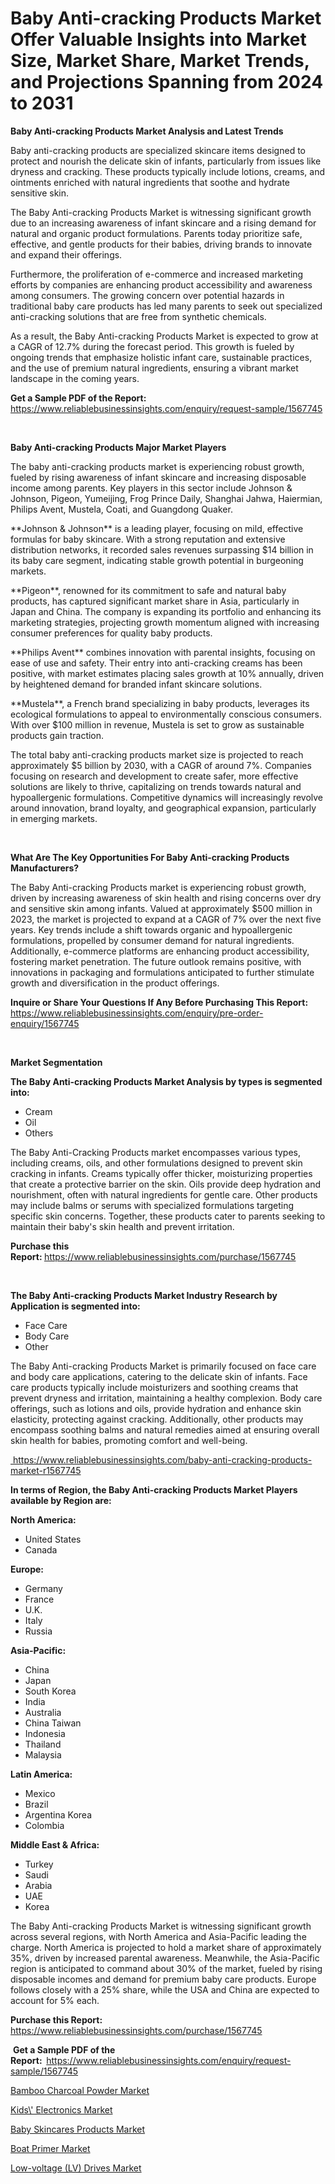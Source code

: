 <p><h1>Baby Anti-cracking Products Market Offer Valuable Insights into Market Size, Market Share, Market Trends, and Projections Spanning from 2024 to 2031</h1></p><p><strong>Baby Anti-cracking Products Market Analysis and Latest Trends</strong></p>
<p><p>Baby anti-cracking products are specialized skincare items designed to protect and nourish the delicate skin of infants, particularly from issues like dryness and cracking. These products typically include lotions, creams, and ointments enriched with natural ingredients that soothe and hydrate sensitive skin.</p><p>The Baby Anti-cracking Products Market is witnessing significant growth due to an increasing awareness of infant skincare and a rising demand for natural and organic product formulations. Parents today prioritize safe, effective, and gentle products for their babies, driving brands to innovate and expand their offerings. </p><p>Furthermore, the proliferation of e-commerce and increased marketing efforts by companies are enhancing product accessibility and awareness among consumers. The growing concern over potential hazards in traditional baby care products has led many parents to seek out specialized anti-cracking solutions that are free from synthetic chemicals.</p><p>As a result, the Baby Anti-cracking Products Market is expected to grow at a CAGR of 12.7% during the forecast period. This growth is fueled by ongoing trends that emphasize holistic infant care, sustainable practices, and the use of premium natural ingredients, ensuring a vibrant market landscape in the coming years.</p></p>
<p><strong>Get a Sample PDF of the Report:&nbsp;</strong> <a href="https://www.reliablebusinessinsights.com/enquiry/request-sample/1567745">https://www.reliablebusinessinsights.com/enquiry/request-sample/1567745</a></p>
<p>&nbsp;</p>
<p><strong>Baby Anti-cracking Products Major Market Players</strong></p>
<p><p>The baby anti-cracking products market is experiencing robust growth, fueled by rising awareness of infant skincare and increasing disposable income among parents. Key players in this sector include Johnson & Johnson, Pigeon, Yumeijing, Frog Prince Daily, Shanghai Jahwa, Haiermian, Philips Avent, Mustela, Coati, and Guangdong Quaker.</p><p>**Johnson & Johnson** is a leading player, focusing on mild, effective formulas for baby skincare. With a strong reputation and extensive distribution networks, it recorded sales revenues surpassing $14 billion in its baby care segment, indicating stable growth potential in burgeoning markets.</p><p>**Pigeon**, renowned for its commitment to safe and natural baby products, has captured significant market share in Asia, particularly in Japan and China. The company is expanding its portfolio and enhancing its marketing strategies, projecting growth momentum aligned with increasing consumer preferences for quality baby products.</p><p>**Philips Avent** combines innovation with parental insights, focusing on ease of use and safety. Their entry into anti-cracking creams has been positive, with market estimates placing sales growth at 10% annually, driven by heightened demand for branded infant skincare solutions.</p><p>**Mustela**, a French brand specializing in baby products, leverages its ecological formulations to appeal to environmentally conscious consumers. With over $100 million in revenue, Mustela is set to grow as sustainable products gain traction.</p><p>The total baby anti-cracking products market size is projected to reach approximately $5 billion by 2030, with a CAGR of around 7%. Companies focusing on research and development to create safer, more effective solutions are likely to thrive, capitalizing on trends towards natural and hypoallergenic formulations. Competitive dynamics will increasingly revolve around innovation, brand loyalty, and geographical expansion, particularly in emerging markets.</p></p>
<p>&nbsp;</p>
<p><strong>What Are The Key Opportunities For Baby Anti-cracking Products Manufacturers?</strong></p>
<p><p>The Baby Anti-cracking Products market is experiencing robust growth, driven by increasing awareness of skin health and rising concerns over dry and sensitive skin among infants. Valued at approximately $500 million in 2023, the market is projected to expand at a CAGR of 7% over the next five years. Key trends include a shift towards organic and hypoallergenic formulations, propelled by consumer demand for natural ingredients. Additionally, e-commerce platforms are enhancing product accessibility, fostering market penetration. The future outlook remains positive, with innovations in packaging and formulations anticipated to further stimulate growth and diversification in the product offerings.</p></p>
<p><strong>Inquire or Share Your Questions If Any Before Purchasing This Report:</strong> <a href="https://www.reliablebusinessinsights.com/enquiry/pre-order-enquiry/1567745">https://www.reliablebusinessinsights.com/enquiry/pre-order-enquiry/1567745</a></p>
<p>&nbsp;</p>
<p><strong>Market Segmentation</strong></p>
<p><strong>The Baby Anti-cracking Products Market Analysis by types is segmented into:</strong></p>
<p><ul><li>Cream</li><li>Oil</li><li>Others</li></ul></p>
<p><p>The Baby Anti-Cracking Products market encompasses various types, including creams, oils, and other formulations designed to prevent skin cracking in infants. Creams typically offer thicker, moisturizing properties that create a protective barrier on the skin. Oils provide deep hydration and nourishment, often with natural ingredients for gentle care. Other products may include balms or serums with specialized formulations targeting specific skin concerns. Together, these products cater to parents seeking to maintain their baby's skin health and prevent irritation.</p></p>
<p><strong>Purchase this Report:&nbsp;</strong><a href="https://www.reliablebusinessinsights.com/purchase/1567745">https://www.reliablebusinessinsights.com/purchase/1567745</a></p>
<p>&nbsp;</p>
<p><strong>The Baby Anti-cracking Products Market Industry Research by Application is segmented into:</strong></p>
<p><ul><li>Face Care</li><li>Body Care</li><li>Other</li></ul></p>
<p><p>The Baby Anti-cracking Products Market is primarily focused on face care and body care applications, catering to the delicate skin of infants. Face care products typically include moisturizers and soothing creams that prevent dryness and irritation, maintaining a healthy complexion. Body care offerings, such as lotions and oils, provide hydration and enhance skin elasticity, protecting against cracking. Additionally, other products may encompass soothing balms and natural remedies aimed at ensuring overall skin health for babies, promoting comfort and well-being.</p></p>
<p><a href="https://www.reliablebusinessinsights.com/baby-anti-cracking-products-market-r1567745">&nbsp;https://www.reliablebusinessinsights.com/baby-anti-cracking-products-market-r1567745</a></p>
<p><strong>In terms of Region, the Baby Anti-cracking Products Market Players available by Region are:</strong></p>
<p>
    <p> <strong> North America: </strong>
        <ul>
            <li>United States</li>
            <li>Canada</li>
        </ul>
        </p> 
    <p> <strong> Europe: </strong>
        <ul>
            <li>Germany</li>
            <li>France</li>
            <li>U.K.</li>
            <li>Italy</li>
            <li>Russia</li>
        </ul>
        </p> 
    <p> <strong> Asia-Pacific: </strong>
        <ul>
            <li>China</li>
            <li>Japan</li>
            <li>South Korea</li>
            <li>India</li>
            <li>Australia</li>
            <li>China Taiwan</li>
            <li>Indonesia</li>
            <li>Thailand</li>
            <li>Malaysia</li>
        </ul>
        </p> 
    <p> <strong> Latin America: </strong>
        <ul>
            <li>Mexico</li>
            <li>Brazil</li>
            <li>Argentina Korea</li>
            <li>Colombia</li>
        </ul>
        </p> 
    <p> <strong> Middle East & Africa: </strong>
        <ul>
            <li>Turkey</li>
            <li>Saudi</li>
            <li>Arabia</li>
            <li>UAE</li>
            <li>Korea</li>
        </ul>
    </p>
    </p>
<p><p>The Baby Anti-cracking Products Market is witnessing significant growth across several regions, with North America and Asia-Pacific leading the charge. North America is projected to hold a market share of approximately 35%, driven by increased parental awareness. Meanwhile, the Asia-Pacific region is anticipated to command about 30% of the market, fueled by rising disposable incomes and demand for premium baby care products. Europe follows closely with a 25% share, while the USA and China are expected to account for 5% each.</p></p>
<p><strong>Purchase this Report: </strong><a href="https://www.reliablebusinessinsights.com/purchase/1567745">https://www.reliablebusinessinsights.com/purchase/1567745</a></p>
<p>&nbsp;<strong>Get a Sample PDF of the Report:&nbsp;&nbsp;</strong><a href="https://www.reliablebusinessinsights.com/enquiry/request-sample/1567745">https://www.reliablebusinessinsights.com/enquiry/request-sample/1567745</a></p>
<p><strong></strong></p>
<p><p><a href="https://www.linkedin.com/pulse/bamboo-charcoal-powder-market-global-regional-analysis-yxjre?trackingId=ByZyP1COR%2FWSIE7b8ybuIQ%3D%3D">Bamboo Charcoal Powder Market</a></p><p><a href="https://medium.com/@robertpattersbg/charting-the-future-comprehensive-analysis-of-the-global-kids-electronics-market-2024-2031-c3993755242f">Kids\' Electronics Market</a></p><p><a href="https://github.com/AnnDiaz698/Market-Research-Report-List-1/blob/main/baby-skincares-products-market.md">Baby Skincares Products Market</a></p><p><a href="https://www.linkedin.com/pulse/boat-primer-market-outlook-complete-industry-analysis-2024-zqvqe?trackingId=0wdEfBnGQ%2BCfqQgfEGHpyA%3D%3D">Boat Primer Market</a></p><p><a href="https://issuu.com/reportprime-2/docs/low-voltage-lv-drives-market-size-2_108a3c5639a9d6">Low-voltage (LV) Drives Market</a></p></p>